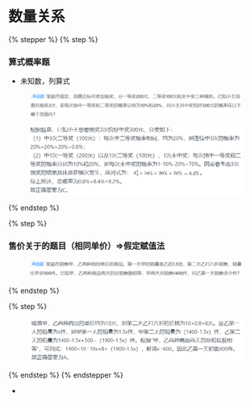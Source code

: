 # 数量关系



{% stepper %}
{% step %}
### 算式概率题



* 未知数，列算式



<figure><img src="../.gitbook/assets/image (14).png" alt=""><figcaption></figcaption></figure>

<figure><img src="../.gitbook/assets/image (15).png" alt=""><figcaption></figcaption></figure>
{% endstep %}

{% step %}
### 售价关于的题目（相同单价）=>假定赋值法

<figure><img src="../.gitbook/assets/image (16).png" alt=""><figcaption></figcaption></figure>
{% endstep %}

{% step %}
<figure><img src="../.gitbook/assets/image (18).png" alt=""><figcaption></figcaption></figure>


{% endstep %}
{% endstepper %}

*

